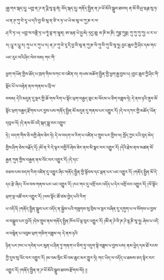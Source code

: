 ﻿  
།རྒྱ་གར་སྐད་དུ། ཡཀྵ་ན་ཌ་ན་ཌཱི་སཱ་དྷ་ནཾ། བོད་སྐད་དུ། གནོད་སྤྱིན་ན་ཌ་ཕོ་མོའི་སྒྲུབ་ཐབས། ན་མོ་བཻ་ཤྲ་ཝརྞ་སུ་ཏ་ཡ་ན་ཊ་ཀུ་བེ་རཱ་ཡ་དའི་བྱ་མི་མཱ་ན་ཙི་ར་ཏ་ཡ་ཡེ་མ་མཱ་ལ་ཀུ་ཎ་ར་ལ་  
ཤ་རི་ཏ་ཡ། ཡཀྵ་ས་བནྡི་ཏ་ཡ་ཏཱཾ་བྷ་ག་ཝཱན། ཨ་ཝརྟ་ཡེ་ཥྱ་མེ། ཏདྱ་ཐཱ། མ་ཎི་མ་ཎི། ཀུཊྚ་ཀུཊྚ། ཀུ་ཀུ་ཀུ་ཀུ། པ་ར་པ་ར། པཱུ་ར་པཱུ་ར། ཀུ་པ་ར་ཀུ་པ་ར། ན་ཌ་ཀུ་བེ་རཱ་དི་བྱ་བི་མཱ་ན་ཀུ་ཎ་ལི་ཀུ་བི་ཀུ་བི་སཱ་ཧཱ། བྱང་ཆུབ་ཀྱི་ཤིང་དམ་གང་ཡང་རུང་བའི་ཤིང་ལེབ་བམ། གང་གི་  
  
ཕྱག་གཡོན་གྱིས་ཐོད་པ་ཁྲག་གིས་བཀང་བ་འཛིན་བ། གཡས་མཆོག་སྤྱིན་གྱི་ཕྱག་རྒྱ་བྱས་པ། །བྱང་ཆུབ་ཀྱི་ཤིང་གི་སྡོང་པོ་ལ་བརྟེན་ནས་གནས་པ་བྲི་ལ་  
བསམ། དེའི་མདུན་དུ་སྔར་གྱི་ཆོ་གས་རིག་པ་སྟོང་ཕྲག་བརྒྱད་ཅུང་མ་ལོངས་པ་ཅིག་བཟླས་ཏེ། དེ་ནས་ཉའི་ནུབ་མོ་སྟོང་ཕྲག་བརྒྱད་རྫོགས་པར་བྱས་པས་གནོད་སྤྱིན་མོ་མདུན་དུ་གནས་པར་འགྱུར་རོ། །དེ་ལ་དཀར་གྱི་མཆོད་ཡོན་དབུལ་ལོ། །དེ་ནས་མོ་འདི་སྐད་སྨྲ་བར་འགྱུར་  
ཏེ༑ བདག་གིས་ཅི་བགྱི་ཞེས་ཟེར་ཏེ། དེ་ལ་བདག་ལ་རིག་པ་འཛིན་པ་གྲུབ་པར་གྱིས་ལ། ཁྱོད་ཀྱང་ངའི་བུད་མེད་གྱིས་ཤིག་ཅེས་བརྗོད་དོ། །མོ་ན་རེ་དེ་ལྟར་བགྱིའོ་ཞེས་ཟེར་ནས་མི་སྣང་བར་འགྱུར་རོ། །དེའི་རྗེས་ནས་མཚན་མོ་རྒྱན་ཀུན་གྱིས་བརྒྱན་ནས་འོང་བར་འགྱུར་རོ། །དེ་དང་  
བཅས་པས་བདག་རིག་འཛིན་དུ་འགྱུར་ཞིང་གནོད་སྤྱིན་གྱི་སྟོབས་དང་ལྡན་པར་ཡང་འགྱུར་རོ། །གནོད་སྤྱིན་མོ་དེ་དང་རྩེ་ཞིང། རོལ་བས་གནས་པར་ཡང་འགྱུར་རོ། །རང་གང་དུ་འགྲོ་བར་འདོད་པ་དེར་འགྲོ་བར་འགྱུར་རོ། །ལོ་སྟོང་ཕྲག་ལྔ་འཚོ་བར་འགྱུར་རོ། །ལས་སྟོང་ཚོ་ཙམ་བྱེད་པའི་རིག་  
པ་འདིའོ། །གནོད་སྤྱིན་སྒྲུབ་པར་འདོད་ན་སྐྱེས་པའི་གཟུགས་སུ་བྲིས་ལ་སྔར་བཞིན་དུ་དགུག་པ་ལ་སོགས་པ་བྱས་ལ་བསྒྲུབ་པར་བྱའོ། །དེས་གྲུབ་ནས་གནོད་སྤྱིན་ཁོལ་པོ་ལྟ་བུར་འགྱུར་རོ། །ཨོཾ་ན་ཌེ་བི་ཎ་ཌེ་དྷ་ཎི་སཱ་ཧཱ། ཞེས་པ་འདི་ལ་བསྙེན་པ་འབུམ་ཕྲག་གཅིག་བཟླས་ལ། དེ་ནས་ཉའི་  
ཉིན་པར་ཁང་པ་དབེན་པར་མུན་པ་ཤིན་ཏུ་གནག་པ་ཅིག་ཏུ་འདུག་སྟེ་བཟླས་པ་བྱས་པས། ནམ་ཕྱེད་དམ་ཐོ་རངས་ཀྱི་དུས་སུ་འོང་བར་འགྱུར་རོ། །མ་འམ་སྲིང་མོ་འམ་ཆུང་མར་གྱུར་ཏེ། གང་ཡིད་ལ་འདོད་པ་ཐམས་ཅད་སྟེར་བར་འགྱུར་རོ། །གནོད་སྤྱིན་ན་ཌ་ཕོ་མོའི་སྒྲུབ་ཐབས་རྫོགས་སོ།། །།  
  
  
